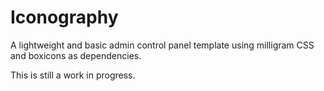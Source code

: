 # Iconography

A lightweight and basic admin control panel template using milligram CSS and boxicons as dependencies.

This is still a work in progress.
